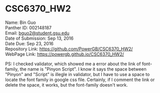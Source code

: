 # CSC6370_HW2
Name: Bin Guo <br/>
Panther ID: 002148187 <br/>
Email: bguo2@student.gsu.edu <br/>
Date of Submission: Sep 13, 2016 <br/>
Date Due: Sep 23, 2016 <br/>
Repository Link: https://github.com/PowerGB/CSC6370_HW2/ <br/>
WebPage Link: https://powergb.github.io/CSC6370_HW2/

PS: I checked validator, which showed me a error about the link of font-family, the name is "Pinyon Script". I know it says the space between "Pinyon" and "Script" is illegle in validator, but I have to use a space to locate the font family in google css file. Certainly, if I comment the link or delete the space, it works, but the font-family doesn't work.
